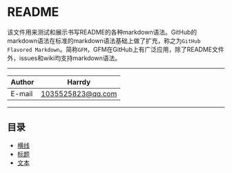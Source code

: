 README
===========================
该文件用来测试和展示书写README的各种markdown语法。GitHub的markdown语法在标准的markdown语法基础上做了扩充，称之为`GitHub Flavored Markdown`。简称`GFM`，GFM在GitHub上有广泛应用，除了README文件外，issues和wiki均支持markdown语法。

***
	
|Author|Harrdy|
|---|---
|E-mail|1035525823@qq.com

***
## 目录
* [横线](#横线)
* [标题](#标题)
* [文本](#文本)
